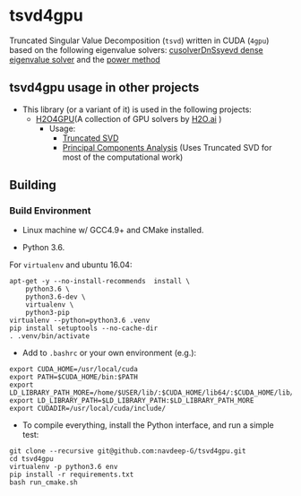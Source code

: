# tsvd4gpu

Truncated Singular Value Decomposition (`tsvd`) written in CUDA (`4gpu`) based on the following eigenvalue solvers:
[cusolverDnSsyevd dense eigenvalue solver](http://docs.nvidia.com/cuda/cusolver/index.html#cuds-lt-t-gt-syevd)
 and the [power method](https://en.wikipedia.org/wiki/Power_iteration)

## tsvd4gpu usage in other projects
* This library (or a variant of it) is used in the following projects:
    * [H2O4GPU](https://github.com/h2oai/h2o4gpu/tree/master)(A collection of GPU solvers by [H2O.ai](https://www.h2o.ai/) )
        * Usage:
            * [Truncated SVD](https://github.com/h2oai/h2o4gpu/tree/master/src/gpu/tsvd)
            * [Principal Components Analysis](https://github.com/h2oai/h2o4gpu/tree/master/src/gpu/pca) (Uses Truncated SVD for               most of the computational work)

## Building

### Build Environment

* Linux machine w/ GCC4.9+ and CMake installed.

* Python 3.6.

For `virtualenv` and ubuntu 16.04:

```arma.header
apt-get -y --no-install-recommends  install \
    python3.6 \
    python3.6-dev \
    virtualenv \
    python3-pip
virtualenv --python=python3.6 .venv
pip install setuptools --no-cache-dir
. .venv/bin/activate
```

- Add to `.bashrc` or your own environment (e.g.):

```
export CUDA_HOME=/usr/local/cuda
export PATH=$CUDA_HOME/bin:$PATH
export LD_LIBRARY_PATH_MORE=/home/$USER/lib/:$CUDA_HOME/lib64/:$CUDA_HOME/lib/:$CUDA_HOME/lib64:$CUDA_HOME/extras/CUPTI/lib64
export LD_LIBRARY_PATH=$LD_LIBRARY_PATH:$LD_LIBRARY_PATH_MORE
export CUDADIR=/usr/local/cuda/include/
```

- To compile everything, install the Python interface, and run a simple test:

```
git clone --recursive git@github.com:navdeep-G/tsvd4gpu.git
cd tsvd4gpu
virtualenv -p python3.6 env
pip install -r requirements.txt
bash run_cmake.sh
```

